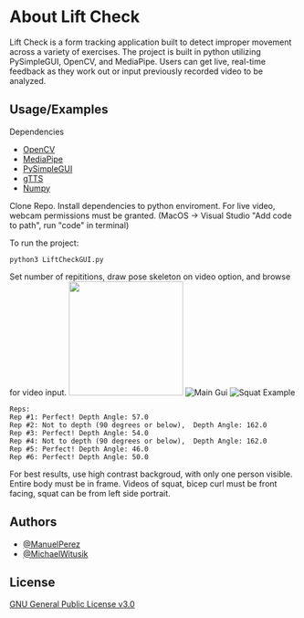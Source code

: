 
# About Lift Check

Lift Check is a form tracking application built to detect improper movement
across a variety of exercises. The project is built in python utilizing PySimpleGUI, OpenCV, and MediaPipe.
Users can get live, real-time feedback as they work out or input previously recorded
video to be analyzed.


## Usage/Examples
Dependencies
- [OpenCV](https://github.com/opencv/opencv)
- [MediaPipe](https://github.com/google/mediapipe)
- [PySimpleGUI](https://github.com/PySimpleGUI/PySimpleGUI)
- [gTTS](https://github.com/pndurette/gTTS)
- [Numpy](https://github.com/numpy/numpy)

Clone Repo. Install dependencies to python enviroment. For live video, webcam permissions
must be granted. (MacOS -> Visual Studio "Add code to path", run "code" in terminal)

To run the project: 
```shell
python3 LiftCheckGUI.py
```
Set number of repititions, draw pose skeleton on video option, and browse for video input.
<img src="https://drive.google.com/uc?export=view&id=1wYbsJmzfV7Kj7mLvsSIE2ANUoPp_TIcH" width="200" height="200">
![Main Gui](https://drive.google.com/uc?export=view&id=1wYbsJmzfV7Kj7mLvsSIE2ANUoPp_TIcH)
![Squat Example](https://drive.google.com/uc?export=view&id=1JokEDiSxRQDm_ZfrLQwFEWN2J_e_Hmbv)

```shell
Reps:
Rep #1: Perfect! Depth Angle: 57.0
Rep #2: Not to depth (90 degrees or below),  Depth Angle: 162.0
Rep #3: Perfect! Depth Angle: 54.0
Rep #4: Not to depth (90 degrees or below),  Depth Angle: 162.0
Rep #5: Perfect! Depth Angle: 46.0
Rep #6: Perfect! Depth Angle: 50.0
```
For best results, use high contrast backgroud, with only one person visible. Entire body must be in frame.
Videos of squat, bicep curl must be front facing, squat can be from left side portrait.

## Authors

- [@ManuelPerez](https://github.com/pm9013163)
- [@MichaelWitusik](https://github.com/michaelwitusikk)


## License

[GNU General Public License v3.0](https://github.com/michaelwitusikk/LiftCheck/blob/main/LICENSE)


